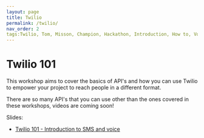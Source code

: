 ```yaml
---
layout: page
title: Twilio 
permalink: /twilio/
nav_order: 2
tags:Twilio, Tom, Misson, Champion, Hackathon, Introduction, How to, Voice, sms
---
```

# Twilio 101

This workshop aims to cover the basics of API's and how you can use Twilio to empower your project to reach people in a different format. 

There are so many API's that you can use other than the ones covered in these workshops, videos are coming soon! 

Slides:
- [Twilio 101 - Introduction to SMS and voice](https://docs.google.com/presentation/d/1J2gvOEnEHCr5YwHwrteUc6w8xcaKRuUNUPBscZjmIxU/edit?usp=sharing)
